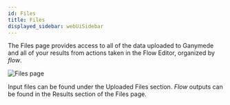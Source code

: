 ```yaml
---
id: Files
title: Files
displayed_sidebar: webUiSidebar
---
```


The Files page provides access to all of the data uploaded to Ganymede and all of your results from actions taken in the Flow Editor, organized by _flow_.

<img alt="Files page" src="https://user-images.githubusercontent.com/46538575/195644596-f4dbafd9-371f-44d4-8888-dd1a92c274fc.png" />
&nbsp;

Input files can be found under the Uploaded Files section.   _Flow_ outputs can be found in the Results section of the Files page.
